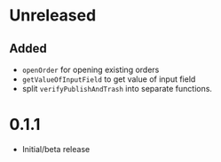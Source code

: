 # Unreleased

## Added

- `openOrder` for opening existing orders
- `getValueOfInputField` to get value of input field
- split `verifyPublishAndTrash` into separate functions.

# 0.1.1

- Initial/beta release
